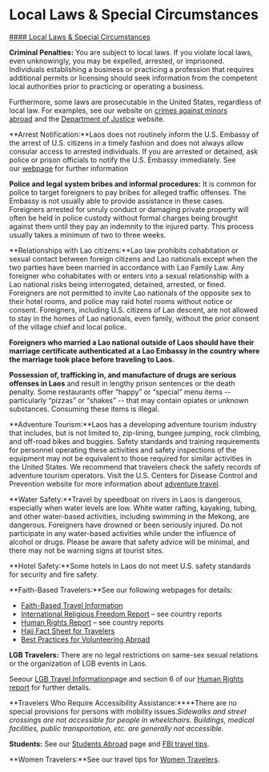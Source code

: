 # Local Laws & Special Circumstances

[#### Local Laws & Special Circumstances](javascript:void(0); "Local Laws & Special Circumstances")

**Criminal Penalties:** You are subject to local laws. If you violate local laws, even unknowingly, you may be expelled, arrested, or imprisoned. Individuals establishing a business or practicing a profession that requires additional permits or licensing should seek information from the competent local authorities prior to practicing or operating a business.

Furthermore, some laws are prosecutable in the United States, regardless of local law. For examples, see our website on [crimes against minors abroad](https://travel.state.gov/content/travel/en/international-travel/emergencies/arrest-detention/crimes-against-minors.html) and the [Department of Justice](https://gcc02.safelinks.protection.outlook.com/?url=https%3A%2F%2Fwww.justice.gov%2Fcriminal-ceos&data=05%7C01%7COCSContentManager%40state.gov%7C993898a52ab44b1f002208db8e7dc205%7C66cf50745afe48d1a691a12b2121f44b%7C0%7C0%7C638260443001702384%7CUnknown%7CTWFpbGZsb3d8eyJWIjoiMC4wLjAwMDAiLCJQIjoiV2luMzIiLCJBTiI6Ik1haWwiLCJXVCI6Mn0%3D%7C3000%7C%7C%7C&sdata=Cu86S5kbD2eIgCXcUy3aiBjIKHTVNTbpyNL2FymXsoc%3D&reserved=0 "https://www.justice.gov/criminal-ceos") website.

**Arrest Notification:**Laos does not routinely inform the U.S. Embassy of the arrest of U.S. citizens in a timely fashion and does not always allow consular access to arrested individuals. If you are arrested or detained, ask police or prison officials to notify the U.S. Embassy immediately. See our [webpage](https://travel.state.gov/content/travel/en/international-travel/emergencies/arrest-detention.html) for further information

**Police and legal system bribes and informal procedures:** It is common for police to target foreigners to pay bribes for alleged traffic offenses. The Embassy is not usually able to provide assistance in these cases. Foreigners arrested for unruly conduct or damaging private property will often be held in police custody without formal charges being brought against them until they pay an indemnity to the injured party. This process usually takes a minimum of two to three weeks.

**Relationships with Lao citizens:**Lao law prohibits cohabitation or sexual contact between foreign citizens and Lao nationals except when the two parties have been married in accordance with Lao Family Law. Any foreigner who cohabitates with or enters into a sexual relationship with a Lao national risks being interrogated, detained, arrested, or fined. Foreigners are not permitted to invite Lao nationals of the opposite sex to their hotel rooms, and police may raid hotel rooms without notice or consent. Foreigners, including U.S. citizens of Lao descent, are not allowed to stay in the homes of Lao nationals, even family, without the prior consent of the village chief and local police.

**Foreigners who married a Lao national outside of Laos should have their marriage certificate authenticated at a Lao Embassy in the country where the marriage took place before traveling to Laos.**

**Possession of, trafficking in, and manufacture of drugs are serious offenses in Laos** and result in lengthy prison sentences or the death penalty. Some restaurants offer “happy” or “special” menu items -- particularly “pizzas” or “shakes” -- that may contain opiates or unknown substances. Consuming these items is illegal.

**Adventure Tourism:**Laos has a developing adventure tourism industry that includes, but is not limited to, zip-lining, bungee jumping, rock climbing, and off-road bikes and buggies. Safety standards and training requirements for personnel operating these activities and safety inspections of the equipment may not be equivalent to those required for similar activities in the United States. We recommend that travelers check the safety records of adventure tourism operators. Visit the U.S. Centers for Disease Control and Prevention website for more information about [adventure travel](https://travel.state.gov/content/travel/en/international-travel/before-you-go/travelers-with-special-considerations/adventure-travel.html).

**Water Safety:**Travel by speedboat on rivers in Laos is dangerous, especially when water levels are low. White water rafting, kayaking, tubing, and other water-based activities, including swimming in the Mekong, are dangerous. Foreigners have drowned or been seriously injured. Do not participate in any water-based activities while under the influence of alcohol or drugs. Please be aware that safety advice will be minimal, and there may not be warning signs at tourist sites.

**Hotel Safety:**Some hotels in Laos do not meet U.S. safety standards for security and fire safety.

**Faith-Based Travelers:**See our following webpages for details:

* [Faith-Based Travel Information](https://travel.state.gov/content/travel/en/international-travel/before-you-go/travelers-with-special-considerations/faith-based-travel.html)
* [International Religious Freedom Report](https://www.state.gov/international-religious-freedom-reports/) – see country reports
* [Human Rights Report](https://www.state.gov/reports-bureau-of-democracy-human-rights-and-labor/country-reports-on-human-rights-practices/) – see country reports
* [Hajj Fact Sheet for Travelers](https://travel.state.gov/content/travel/en/international-travel/before-you-go/travelers-with-special-considerations/hajj-umrah.html)
* [Best Practices for Volunteering Abroad](https://travel.state.gov/content/travel/en/international-travel/before-you-go/travelers-with-special-considerations/volunteering-abroad.html)

**LGB Travelers:** There are no legal restrictions on same-sex sexual relations or the organization of LGB events in Laos.

Seeour [LGB Travel Information](https://travel.state.gov/content/travel/en/international-travel/before-you-go/travelers-with-special-considerations/lgbti.html)page and section 6 of our [Human Rights report](https://www.state.gov/reports-bureau-of-democracy-human-rights-and-labor/country-reports-on-human-rights-practices/) for further details.

**Travelers Who Require Accessibility Assistance:****There are no special provisions for persons with mobility issues.**Sidewalks and street crossings are not accessible for people in wheelchairs. Buildings, medical facilities, public transportation, etc. are generally not accessible*.*

**Students:** See our [Students Abroad](https://travel.state.gov/content/travel/en/international-travel/before-you-go/travelers-with-special-considerations/students.html) page and [FBI travel tips](https://gcc02.safelinks.protection.outlook.com/?url=https%3A%2F%2Fwww.fbi.gov%2Ffile-repository%2Fstudent-travel-brochure-pdf.pdf&data=05%7C01%7COCSContentManager%40state.gov%7C993898a52ab44b1f002208db8e7dc205%7C66cf50745afe48d1a691a12b2121f44b%7C0%7C0%7C638260443001702384%7CUnknown%7CTWFpbGZsb3d8eyJWIjoiMC4wLjAwMDAiLCJQIjoiV2luMzIiLCJBTiI6Ik1haWwiLCJXVCI6Mn0%3D%7C3000%7C%7C%7C&sdata=XOTbK0289UQ2TQSV3zpaXikorKV2FWuuoDnjAa9dA%2BY%3D&reserved=0 "https://www.fbi.gov/file-repository/student-travel-brochure-pdf.pdf").

**Women Travelers:**See our travel tips for [Women Travelers](https://travel.state.gov/content/travel/en/international-travel/before-you-go/travelers-with-special-considerations/women-travelers.html).